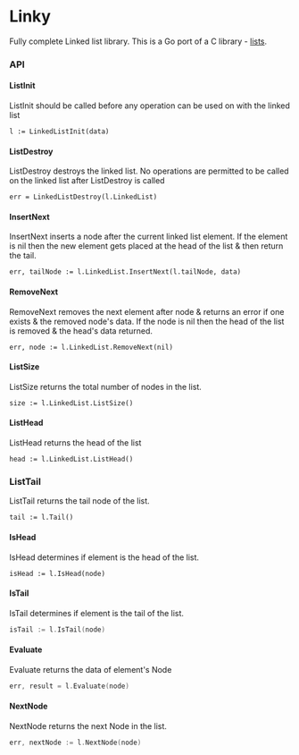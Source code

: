 # Linky
Fully complete Linked list library. This is a Go port of a C library - [lists](https://github.com/joegasewicz/lists).
### API

#### ListInit
ListInit should be called before any operation can be used on with
the linked list
```
l := LinkedListInit(data)
```

#### ListDestroy
ListDestroy destroys the linked list. No operations are permitted to
be called on the linked list after ListDestroy is called
```
err = LinkedListDestroy(l.LinkedList)
```

#### InsertNext
InsertNext inserts a node after the current linked list element.
If the element is nil then the new element gets placed at the head
of the list & then return the tail.
```
err, tailNode := l.LinkedList.InsertNext(l.tailNode, data)
```

#### RemoveNext
RemoveNext removes the next element after node & returns an error
if one exists & the removed node's data. If the node is nil then the
head of the list is removed & the head's data returned.
```
err, node := l.LinkedList.RemoveNext(nil)
```
#### ListSize
ListSize returns the total number of nodes in the list.
```
size := l.LinkedList.ListSize()
```
#### ListHead
ListHead returns the head of the list
```
head := l.LinkedList.ListHead()
```

### ListTail
ListTail returns the tail node of the list.
```
tail := l.Tail()
```

#### IsHead
IsHead determines if element is the head of the list.
```
isHead := l.IsHead(node)
```

#### IsTail
IsTail determines if element is the tail of the list.
```go
isTail := l.IsTail(node)
```
#### Evaluate
Evaluate returns the data of element's Node

```go
err, result = l.Evaluate(node)
```

#### NextNode
NextNode returns the next Node in the list.
```go
err, nextNode := l.NextNode(node)
```
